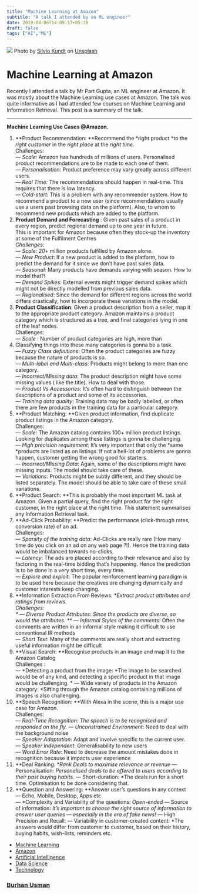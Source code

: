 ```yaml
---
title: "Machine Learning at Amazon"
subtitle: "A talk I attended by an ML engineer"
date: 2019-04-06T14:09:17+05:30
draft: false
tags: ["AI","ML"]
---
```


![](https://cdn-images-1.medium.com/max/800/0*lFUsPdusuKcqODJ7.)
<span class="figcaption_hack">Photo by [Silvio
Kundt](https://unsplash.com/@eskandthewood?utm_source=medium&utm_medium=referral)
on [Unsplash](https://unsplash.com/?utm_source=medium&utm_medium=referral)</span>

# Machine Learning at Amazon

Recently I attended a talk by Mr Part Gupta, an ML engineer at Amazon. It was
mostly about the Machine Learning use cases at Amazon. The talk was quite
informative as I had attended few courses on Machine Learning and Information
Retrieval. This post is a summary of the talk.

*****

**Machine Learning Use Cases @Amazon.**

1.  **Product Recommendation: **Recommend the *right product *to the *right
customer* in the *right place* at the *right time*. <br> Challenges:<br>  —
*Scale*: Amazon has hundreds of millions of users. Personalised product
recommendations are to be made to each one of them.<br>  — *Personalisation*:
Product preference may vary greatly across different users.<br>  — *Real Time:*
The recommendations should happen in real-time. This requires that there is low
latency.<br>  — *Cold-start:* This is a problem with any recommender system. How
to recommend a product to a new user (since recommendations usually use a users
past browsing data on the platform). Also, to whom to recommend new products
which are added to the platform.
1.  **Product Demand and Forecasting** : Given past sales of a product in every
region, predict regional demand up to one year in future. <br> This is important
for Amazon because often they stock-up the inventory at some of the Fulfilment
Centres<br> *Challenges*:<br>  — *Scale: 20*+ million products fulfilled by
Amazon alone.<br>  — *New Product*: If a new product is added to the platform,
how to predict the demand for it since we don’t have past sales data.<br>  —
*Seasonal*: Many products have demands varying with season. How to model
that?!<br>  — *Demand Spikes*: External events might trigger demand spikes which
might not be directly modelled from previous sales data.<br>  — *Regionalised*:
Since the demand for different regions across the world differs drastically, how
to incorporate these variations in the model.
1.  **Product Classification**: Given a product description from a seller, map it to
the appropriate product category. Amazon maintains a product category which is
structured as a tree, and final categories lying in one of the leaf nodes.<br>
Challenges: <br>  — *Scale* : Number of product categories are high, more than
1000. Classifying things into these many categories is gonna be a task.<br>  —
*Fuzzy Class definitions*: Often the product categories are fuzzy because the
nature of products is so. <br>  — *Multi-label and Multi-class*: Products might
belong to more than one category. <br>  — *Incorrect/Missing data*: The product
description might have some missing values ( like the title). How to deal with
those.<br>  — *Product Vs Accessories:* It’s often hard to distinguish between
the descriptions of a product and some of its accessories.<br>  — *Training data
quality*: Training data may be badly labelled, or often there are few products
in the training data for a particular category.
1.  **Product Matching: **Given product information, find duplicate product listings
in the Amazon category. <br> Challenges:<br>  — *Scale*: The Amazon catalog
contains 100+ million product listings. Looking for duplicates among these
listings is gonna be challenging.<br>  — *High precision requirement*: It’s very
important that only the *same *products are listed as on listings. If not a
hell-lot of problems are gonna happen, customer getting the wrong good for
starters.<br>  — *Incorrect/Missing Data*: Again, some of the descriptions might
have missing inputs. The model should take care of these.<br>  — *Variations*:
Products might be subtly different, and they should be listed separately. The
model should be able to take care of these small variations.
1.  **Product Search: **This is probably the most important ML task at Amazon. Given
a partial query, find the right product for the right customer, in the right
place at the right time. This statement summarises any Information Retrieval
task.
1.  **Ad-Click Probability: **Predict the performance (click-through rates,
conversion rate) of an ad. <br> Challenges:<br>  — *Sparsity of the training
data*: Ad-Clicks are really rare (How many time do you click on an ad on any web
page ?!). Hence the training data would be imbalanced towards no-clicks.<br>  —
*Latency*: The ads are placed according to their relevance and also by factoring
in the real-time bidding that’s happening. Hence the prediction is to be done in
a very short time, every time.<br>  — *Explore and exploit*: The popular
reinforcement learning paradigm is to be used here because the creatives are
changing dynamically and customer interests keep changing.
1.  **Information Extraction From Reviews: **Extract product attributes and ratings
from reviews.<br> Challenges: <br> * — Diverse Product Attributes: *Since the
products are diverse, so would the attributes. ** —* Informal Styles of the
comments:* Often the comments are written in an informal style making it
difficult to use conventional IR methods<br>  — *Short Text*: Many of the
comments are really short and extracting useful information might be difficult
1.  **Visual Search: **Recognise products in an image and map it to the Amazon
Catalog<br> Challenges : <br>  — *Detecting a product from the image: *The image
to be searched would be of any kind, and detecting a specific product in that
image would be challenging. * — Wide variety of products in the Amazon category:
*Sifting through the Amazon catalog containing millions of images is also
challenging.
1.  **Speech Recognition: **With Alexa in the scene, this is a major use case for
Amazon.<br> Challenges: <br>  — *Real-Time Recognition: *The speech is to be
recognised and responded on the fly.** — *Unconstrained Environment*: Need to
deal with the background noise<br>  — *Speaker Adaptation*: Adapt and involve
specific to the current user.<br>  — S*peaker Independent*: Generalisability to
new users<br>  — *Word Error Rate*: Need to decrease the amount mistakes done in
recognition because it impacts user experience
1.  **Deal Ranking: **Rank Deals to maximise relevance or revenue* —
Personalisation: *Personalised deals to be offered to users according to their
past buying habits.* — Short-duration: *The deals run for a short time.
Optimisation to be done considering that.
1.  **Question and Answering: **Answer user’s questions in any context — Echo,
Mobile, Desktop, Apps etc<br>  — *Complexity and Variability of the questions:
*Open-ended* — Source of information: *It’s important to choose the right source
of information to answer user queries — especially in the era of fake news!* —
High Precision and Recall:  — Variability in customer-created content: *The
answers would differ from customer to customer, based on their history, buying
habits, wish-lists, reminders etc.

* [Machine Learning](https://medium.com/tag/machine-learning?source=post)
* [Amazon](https://medium.com/tag/amazon?source=post)
* [Artificial
Intelligence](https://medium.com/tag/artificial-intelligence?source=post)
* [Data Science](https://medium.com/tag/data-science?source=post)
* [Technology](https://medium.com/tag/technology?source=post)

### [Burhan Usman](https://medium.com/@burhanusman)

